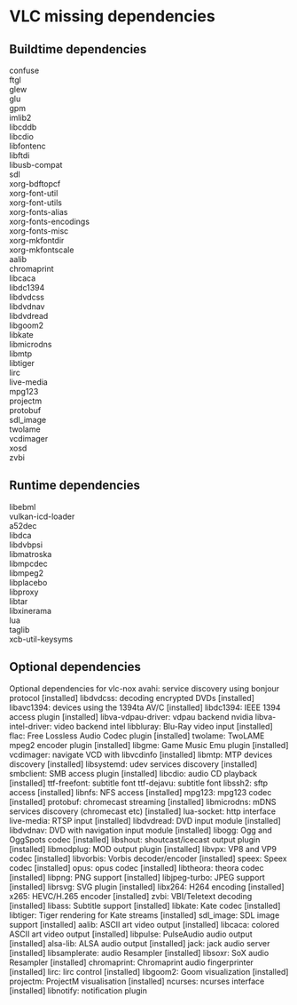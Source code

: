 # VLC missing dependencies

## Buildtime dependencies

confuse \
ftgl \
glew \
glu \
gpm \
imlib2 \
libcddb \
libcdio \
libfontenc \
libftdi \
libusb-compat \
sdl \
xorg-bdftopcf \
xorg-font-util \
xorg-font-utils \
xorg-fonts-alias \
xorg-fonts-encodings \
xorg-fonts-misc \
xorg-mkfontdir \
xorg-mkfontscale \
aalib \
chromaprint \
libcaca \
libdc1394 \
libdvdcss \
libdvdnav \
libdvdread \
libgoom2 \
libkate \
libmicrodns \
libmtp \
libtiger \
lirc \
live-media \
mpg123 \
projectm \
protobuf \
sdl_image \
twolame \
vcdimager \
xosd \
zvbi

## Runtime dependencies

libebml \
vulkan-icd-loader \
a52dec \
libdca \
libdvbpsi \
libmatroska \
libmpcdec \
libmpeg2 \
libplacebo \
libproxy \
libtar \
libxinerama \
lua \
taglib \
xcb-util-keysyms

## Optional dependencies
Optional dependencies for vlc-nox
  avahi: service discovery using bonjour protocol [installed]
  libdvdcss: decoding encrypted DVDs [installed]
  libavc1394: devices using the 1394ta AV/C [installed]
  libdc1394: IEEE 1394 access plugin [installed]
  libva-vdpau-driver: vdpau backend nvidia
  libva-intel-driver: video backend intel
  libbluray: Blu-Ray video input [installed]
  flac: Free Lossless Audio Codec plugin [installed]
  twolame: TwoLAME mpeg2 encoder plugin [installed]
  libgme: Game Music Emu plugin [installed]
  vcdimager: navigate VCD with libvcdinfo [installed]
  libmtp: MTP devices discovery [installed]
  libsystemd: udev services discovery [installed]
  smbclient: SMB access plugin [installed]
  libcdio: audio CD playback [installed]
  ttf-freefont: subtitle font 
  ttf-dejavu: subtitle font
  libssh2: sftp access [installed]
  libnfs: NFS access [installed]
  mpg123: mpg123 codec [installed]
  protobuf: chromecast streaming [installed]
  libmicrodns: mDNS services discovery (chromecast etc) [installed]
  lua-socket: http interface
  live-media: RTSP input [installed]
  libdvdread: DVD input module [installed]
  libdvdnav: DVD with navigation input module [installed]
  libogg: Ogg and OggSpots codec [installed]
  libshout: shoutcast/icecast output plugin [installed]
  libmodplug: MOD output plugin [installed]
  libvpx: VP8 and VP9 codec [installed]
  libvorbis: Vorbis decoder/encoder [installed]
  speex: Speex codec [installed]
  opus: opus codec [installed]
  libtheora: theora codec [installed]
  libpng: PNG support [installed]
  libjpeg-turbo: JPEG support [installed]
  librsvg: SVG plugin [installed]
  libx264: H264 encoding [installed]
  x265: HEVC/H.265 encoder [installed]
  zvbi: VBI/Teletext decoding [installed]
  libass: Subtitle support [installed]
  libkate: Kate codec [installed]
  libtiger: Tiger rendering for Kate streams [installed]
  sdl_image: SDL image support [installed]
  aalib: ASCII art video output [installed]
  libcaca: colored ASCII art video output [installed]
  libpulse: PulseAudio audio output [installed]
  alsa-lib: ALSA audio output [installed]
  jack: jack audio server [installed]
  libsamplerate: audio Resampler [installed]
  libsoxr: SoX audio Resampler [installed]
  chromaprint: Chromaprint audio fingerprinter [installed]
  lirc: lirc control [installed]
  libgoom2: Goom visualization [installed]
  projectm: ProjectM visualisation [installed]
  ncurses: ncurses interface [installed]
  libnotify: notification plugin